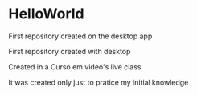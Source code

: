 # HelloWorld
 First repository created on the desktop app

First repository created with desktop

Created in a Curso em video's live class

It was created only just to pratice my initial knowledge